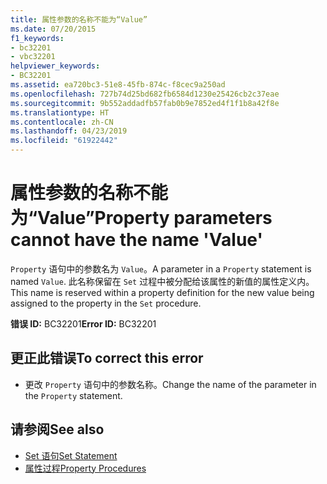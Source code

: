 ```yaml
---
title: 属性参数的名称不能为“Value”
ms.date: 07/20/2015
f1_keywords:
- bc32201
- vbc32201
helpviewer_keywords:
- BC32201
ms.assetid: ea720bc3-51e8-45fb-874c-f8cec9a250ad
ms.openlocfilehash: 727b74d25bd682fb6584d1230e25426cb2c37eae
ms.sourcegitcommit: 9b552addadfb57fab0b9e7852ed4f1f1b8a42f8e
ms.translationtype: HT
ms.contentlocale: zh-CN
ms.lasthandoff: 04/23/2019
ms.locfileid: "61922442"
---
```

# <a name="property-parameters-cannot-have-the-name-value"></a><span data-ttu-id="88593-102">属性参数的名称不能为“Value”</span><span class="sxs-lookup"><span data-stu-id="88593-102">Property parameters cannot have the name 'Value'</span></span>
<span data-ttu-id="88593-103">`Property` 语句中的参数名为 `Value`。</span><span class="sxs-lookup"><span data-stu-id="88593-103">A parameter in a `Property` statement is named `Value`.</span></span> <span data-ttu-id="88593-104">此名称保留在 `Set` 过程中被分配给该属性的新值的属性定义内。</span><span class="sxs-lookup"><span data-stu-id="88593-104">This name is reserved within a property definition for the new value being assigned to the property in the `Set` procedure.</span></span>  
  
 <span data-ttu-id="88593-105">**错误 ID:** BC32201</span><span class="sxs-lookup"><span data-stu-id="88593-105">**Error ID:** BC32201</span></span>  
  
## <a name="to-correct-this-error"></a><span data-ttu-id="88593-106">更正此错误</span><span class="sxs-lookup"><span data-stu-id="88593-106">To correct this error</span></span>  
  
- <span data-ttu-id="88593-107">更改 `Property` 语句中的参数名称。</span><span class="sxs-lookup"><span data-stu-id="88593-107">Change the name of the parameter in the `Property` statement.</span></span>  
  
## <a name="see-also"></a><span data-ttu-id="88593-108">请参阅</span><span class="sxs-lookup"><span data-stu-id="88593-108">See also</span></span>

- [<span data-ttu-id="88593-109">Set 语句</span><span class="sxs-lookup"><span data-stu-id="88593-109">Set Statement</span></span>](../../visual-basic/language-reference/statements/set-statement.md)
- [<span data-ttu-id="88593-110">属性过程</span><span class="sxs-lookup"><span data-stu-id="88593-110">Property Procedures</span></span>](../../visual-basic/programming-guide/language-features/procedures/property-procedures.md)
